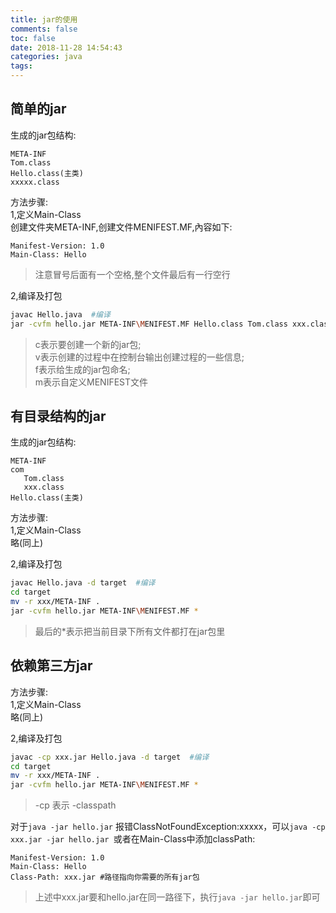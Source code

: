 ```yaml
---
title: jar的使用
comments: false
toc: false
date: 2018-11-28 14:54:43
categories: java
tags:
---
```


## 简单的jar
生成的jar包结构:  

```
META-INF  
Tom.class  
Hello.class(主类)  
xxxxx.class   
```

<!-- more -->

方法步骤:  
1,定义Main-Class  
创建文件夹META-INF,创建文件MENIFEST.MF,內容如下:

```
Manifest-Version: 1.0
Main-Class: Hello

```

>注意冒号后面有一个空格,整个文件最后有一行空行  

2,编译及打包  

``` bash
javac Hello.java  #编译
jar -cvfm hello.jar META-INF\MENIFEST.MF Hello.class Tom.class xxx.class
```

> c表示要创建一个新的jar包;  
v表示创建的过程中在控制台输出创建过程的一些信息;  
f表示给生成的jar包命名;  
m表示自定义MENIFEST文件  

## 有目录结构的jar
生成的jar包结构:  

```
META-INF  
com  
   Tom.class  
   xxx.class
Hello.class(主类)     
```

方法步骤:  
1,定义Main-Class  
略(同上) 

2,编译及打包  

``` bash
javac Hello.java -d target  #编译
cd target
mv -r xxx/META-INF .
jar -cvfm hello.jar META-INF\MENIFEST.MF *
```

> 最后的*表示把当前目录下所有文件都打在jar包里  

## 依赖第三方jar
方法步骤:  
1,定义Main-Class  
略(同上) 

2,编译及打包  

``` bash
javac -cp xxx.jar Hello.java -d target  #编译
cd target
mv -r xxx/META-INF .
jar -cvfm hello.jar META-INF\MENIFEST.MF *
```

> -cp 表示 -classpath  

对于`java -jar hello.jar` 报错ClassNotFoundException:xxxxx，可以`java -cp xxx.jar -jar hello.jar `或者在Main-Class中添加classPath:  

```
Manifest-Version: 1.0
Main-Class: Hello
Class-Path: xxx.jar #路径指向你需要的所有jar包

```

> 上述中xxx.jar要和hello.jar在同一路径下，执行`java -jar hello.jar`即可



